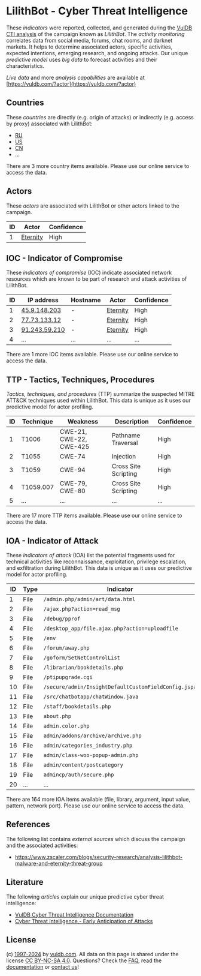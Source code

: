 # LilithBot - Cyber Threat Intelligence

These _indicators_ were reported, collected, and generated during the [VulDB CTI analysis](https://vuldb.com/?kb.cti) of the campaign known as _LilithBot_. The _activity monitoring_ correlates data from social media, forums, chat rooms, and darknet markets. It helps to determine associated actors, specific activities, expected intentions, emerging research, and ongoing attacks. Our unique _predictive model_ uses _big data_ to forecast activities and their characteristics.

_Live data_ and more _analysis capabilities_ are available at [https://vuldb.com/?actor](https://vuldb.com/?actor)

## Countries

These _countries_ are directly (e.g. origin of attacks) or indirectly (e.g. access by proxy) associated with LilithBot:

* [RU](https://vuldb.com/?country.ru)
* [US](https://vuldb.com/?country.us)
* [CN](https://vuldb.com/?country.cn)
* ...

There are 3 more country items available. Please use our online service to access the data.

## Actors

These _actors_ are associated with LilithBot or other actors linked to the campaign.

ID | Actor | Confidence
-- | ----- | ----------
1 | [Eternity](https://vuldb.com/?actor.eternity) | High

## IOC - Indicator of Compromise

These _indicators of compromise_ (IOC) indicate associated network resources which are known to be part of research and attack activities of LilithBot.

ID | IP address | Hostname | Actor | Confidence
-- | ---------- | -------- | ----- | ----------
1 | [45.9.148.203](https://vuldb.com/?ip.45.9.148.203) | - | [Eternity](https://vuldb.com/?actor.eternity) | High
2 | [77.73.133.12](https://vuldb.com/?ip.77.73.133.12) | - | [Eternity](https://vuldb.com/?actor.eternity) | High
3 | [91.243.59.210](https://vuldb.com/?ip.91.243.59.210) | - | [Eternity](https://vuldb.com/?actor.eternity) | High
4 | ... | ... | ... | ...

There are 1 more IOC items available. Please use our online service to access the data.

## TTP - Tactics, Techniques, Procedures

_Tactics, techniques, and procedures_ (TTP) summarize the suspected MITRE ATT&CK techniques used within LilithBot. This data is unique as it uses our predictive model for actor profiling.

ID | Technique | Weakness | Description | Confidence
-- | --------- | -------- | ----------- | ----------
1 | T1006 | CWE-21, CWE-22, CWE-425 | Pathname Traversal | High
2 | T1055 | CWE-74 | Injection | High
3 | T1059 | CWE-94 | Cross Site Scripting | High
4 | T1059.007 | CWE-79, CWE-80 | Cross Site Scripting | High
5 | ... | ... | ... | ...

There are 17 more TTP items available. Please use our online service to access the data.

## IOA - Indicator of Attack

These _indicators of attack_ (IOA) list the potential fragments used for technical activities like reconnaissance, exploitation, privilege escalation, and exfiltration during LilithBot. This data is unique as it uses our predictive model for actor profiling.

ID | Type | Indicator | Confidence
-- | ---- | --------- | ----------
1 | File | `/admin.php/admin/art/data.html` | High
2 | File | `/ajax.php?action=read_msg` | High
3 | File | `/debug/pprof` | Medium
4 | File | `/desktop_app/file.ajax.php?action=uploadfile` | High
5 | File | `/env` | Low
6 | File | `/forum/away.php` | High
7 | File | `/goform/SetNetControlList` | High
8 | File | `/librarian/bookdetails.php` | High
9 | File | `/ptipupgrade.cgi` | High
10 | File | `/secure/admin/InsightDefaultCustomFieldConfig.jspa` | High
11 | File | `/src/chatbotapp/chatWindow.java` | High
12 | File | `/staff/bookdetails.php` | High
13 | File | `about.php` | Medium
14 | File | `admin.color.php` | High
15 | File | `admin/addons/archive/archive.php` | High
16 | File | `admin/categories_industry.php` | High
17 | File | `admin/class-woo-popup-admin.php` | High
18 | File | `admin/content/postcategory` | High
19 | File | `admincp/auth/secure.php` | High
20 | ... | ... | ...

There are 164 more IOA items available (file, library, argument, input value, pattern, network port). Please use our online service to access the data.

## References

The following list contains _external sources_ which discuss the campaign and the associated activities:

* https://www.zscaler.com/blogs/security-research/analysis-lilithbot-malware-and-eternity-threat-group

## Literature

The following _articles_ explain our unique predictive cyber threat intelligence:

* [VulDB Cyber Threat Intelligence Documentation](https://vuldb.com/?kb.cti)
* [Cyber Threat Intelligence - Early Anticipation of Attacks](https://www.scip.ch/en/?labs.20201022)

## License

(c) [1997-2024](https://vuldb.com/?kb.changelog) by [vuldb.com](https://vuldb.com/?kb.about). All data on this page is shared under the license [CC BY-NC-SA 4.0](https://creativecommons.org/licenses/by-nc-sa/4.0/). Questions? Check the [FAQ](https://vuldb.com/?kb.faq), read the [documentation](https://vuldb.com/?kb) or [contact us](https://vuldb.com/?contact)!
